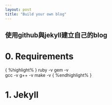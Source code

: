 ```yaml
---
layout: post
title: "Build your own blog"
---
```


## **使用github與jekyll建立自己的blog**


# **0.** Requirements

  { %highlight% }
  ruby -v
  gem -v  
  gcc -v
  g++ -v
  make -v
  { %endhighlight% }

# **1.** Jekyll
       
       
